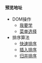 #### 预览地址  
* DOM操作 
    * [我要学](https://qiuzp94.github.io/daily-JS/dom/iwantToLearn.html)
    * [菜单选择](https://qiuzp94.github.io/daily-JS/dom/menuSelection.html)
* 排序算法
    * [快速排序](https://qiuzp94.github.io/daily-JS/sort/quickSort.html)  
    * [插入排序](https://qiuzp94.github.io/daily-JS/sort/insertionSort.html)  
    * [归并排序](https://qiuzp94.github.io/daily-JS/sort/mergeSort.html)  
